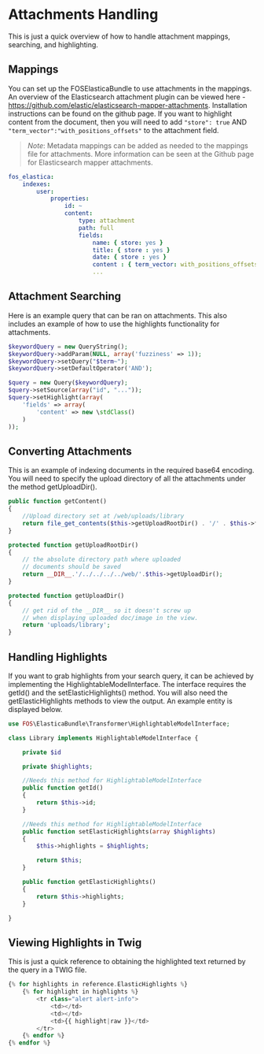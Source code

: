 Attachments Handling
=======================

This is just a quick overview of how to handle attachment mappings, searching, and highlighting.

Mappings
-----------------------------

You can set up the FOSElasticaBundle to use attachments in the mappings. An overview of the Elasticsearch attachment plugin
can be viewed here - https://github.com/elastic/elasticsearch-mapper-attachments. Installation instructions can be found
on the github page. If you want to highlight content from the document, then you will need to add `"store": true` AND
`"term_vector":"with_positions_offsets"` to the attachment field.

> *Note*: Metadata mappings can be added as needed to the mappings file for attachments. More information can be seen
>       at the Github page for Elasticsearch mapper attachments.


```yaml
fos_elastica:
    indexes:
        user:
            properties:
                id: ~
                content:
                    type: attachment
                    path: full
                    fields:
                        name: { store: yes }
                        title: { store : yes }
                        date: { store : yes }
                        content : { term_vector: with_positions_offsets, store: yes }
                        ...
```


Attachment Searching
-----------------------------

Here is an example query that can be ran on attachments. This also includes an example of how to use the highlights functionality
 for attachments.

```php
$keywordQuery = new QueryString();
$keywordQuery->addParam(NULL, array('fuzziness' => 1));
$keywordQuery->setQuery("$term~");
$keywordQuery->setDefaultOperator('AND');

$query = new Query($keywordQuery);
$query->setSource(array("id", "..."));
$query->setHighlight(array(
    'fields' => array(
        'content' => new \stdClass()
    )
));
```

Converting Attachments
-----------------------------

This is an example of indexing documents in the required base64 encoding. You will need to specify the upload directory of all
 the attachments under the method getUploadDir().

```php
public function getContent()
{
    //Upload directory set at /web/uploads/library
    return file_get_contents($this->getUploadRootDir() . '/' . $this->filename, 'r');
}

protected function getUploadRootDir()
{
    // the absolute directory path where uploaded
    // documents should be saved
    return __DIR__.'/../../../../web/'.$this->getUploadDir();
}

protected function getUploadDir()
{
    // get rid of the __DIR__ so it doesn't screw up
    // when displaying uploaded doc/image in the view.
    return 'uploads/library';
}
```

Handling Highlights
-----------------------------

If you want to grab highlights from your search query, it can be achieved by implementing the HighlightableModelInterface.
The interface requires the getId() and the setElasticHighlights() method. You will also need the getElasticHighlights
methods to view the output. An example entity is displayed below.

```php
use FOS\ElasticaBundle\Transformer\HighlightableModelInterface;

class Library implements HighlightableModelInterface {

    private $id

    private $highlights;

    //Needs this method for HighlightableModelInterface
    public function getId()
    {
        return $this->id;
    }

    //Needs this method for HighlightableModelInterface
    public function setElasticHighlights(array $highlights)
    {
        $this->highlights = $highlights;

        return $this;
    }

    public function getElasticHighlights()
    {
        return $this->highlights;
    }

}
```

Viewing Highlights in Twig
-----------------------------

This is just a quick reference to obtaining the highlighted text returned by the query in a TWIG file.

```php
{% for highlights in reference.ElasticHighlights %}
    {% for highlight in highlights %}
        <tr class="alert alert-info">
            <td></td>
            <td></td>
            <td>{{ highlight|raw }}</td>
        </tr>
    {% endfor %}
{% endfor %}
```
